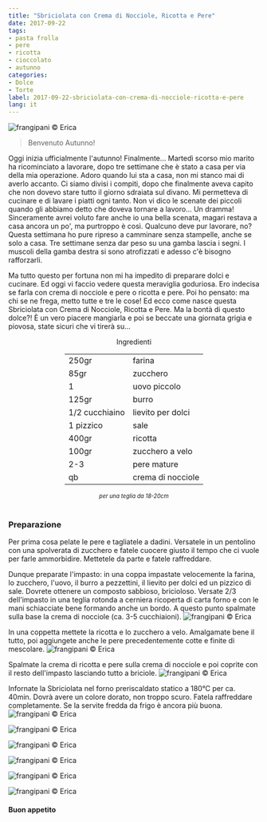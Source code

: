 ```yaml
---
title: "Sbriciolata con Crema di Nocciole, Ricotta e Pere"
date: 2017-09-22
tags:
- pasta frolla
- pere
- ricotta
- cioccolato
- autunno
categories:
- Dolce
- Torte
label: 2017-09-22-sbriciolata-con-crema-di-nocciole-ricotta-e-pere
lang: it 
---
```

![](../2017-09-22-sbriciolata-con-crema-di-nocciole-ricotta-e-pere/header.jpg "frangipani © Erica")

> Benvenuto Autunno!

Oggi inizia ufficialmente l'autunno! Finalmente... Martedì scorso mio marito ha ricominciato a lavorare, dopo tre settimane che è stato a casa per via della mia operazione. Adoro quando lui sta a casa, non mi stanco mai di averlo accanto. Ci siamo divisi i compiti, dopo che finalmente aveva capito che non dovevo stare tutto il giorno sdraiata sul divano. Mi permetteva di cucinare e di lavare i piatti ogni tanto. Non vi dico le scenate dei piccoli quando gli abbiamo detto che doveva tornare a lavoro... Un dramma! Sinceramente avrei voluto fare anche io una bella scenata, magari restava a casa ancora un po', ma purtroppo è così. Qualcuno deve pur lavorare, no? Questa settimana ho pure ripreso a camminare senza stampelle, anche se solo a casa. Tre settimane senza dar peso su una gamba lascia i segni. I muscoli della gamba destra si sono atrofizzati e adesso c'è bisogno rafforzarli. 

Ma tutto questo per fortuna non mi ha impedito di preparare dolci e cucinare. Ed oggi vi faccio vedere questa meraviglia goduriosa. Ero indecisa se farla con crema di nocciole e pere o ricotta e pere. Poi ho pensato: ma chi se ne frega, metto tutte e tre le cose! Ed ecco come nasce questa Sbriciolata con Crema di Nocciole, Ricotta e Pere. Ma la bontà di questo dolce?! È un vero piacere mangiarla e poi se beccate una giornata grigia e piovosa, state sicuri che vi tirerà su...

<div id="wrapper" style="text-align: center">
  <div id="yourdiv" style="display: inline-block;">
    <div class="ingredients">
      <div class="ingredients-title">Ingredienti</div>
      <table>
        <tbody>
          </tr>
          <tr>
            <td>250gr</td>
            <td>farina</td>
          </tr>
          <tr>
            <td>85gr</td>
            <td>zucchero</td>
          </tr>
          <tr>
            <td>1</td>
            <td>uovo piccolo</td>
          </tr>
          <tr>
            <td>125gr</td>
            <td>burro</td>
          </tr>
          <tr>
            <td>1/2 cucchiaino</td>
            <td>lievito per dolci</td>
          </tr>
          <tr>
            <td>1 pizzico</td>
            <td>sale</td>
          </tr>
          <tr>
            <td>400gr</td>
            <td>ricotta</td>
           </tr>
          <tr>
            <td>100gr</td>
            <td>zucchero a velo</td>
          </tr>
          <tr>
            <td>2-3</td>
            <td>pere mature</td>
          </tr>
          <tr>
            <td>qb</td>
            <td>crema di nocciole</td>
          </tr>
        </tbody>
      </table>
      <i class="pull-right" style="font-size: 80%;">per una teglia da 18-20cm</i>
      <br></br>
    </div>
  </div>
</div>


<h3>
  <font color="grey">
    <i class="fa-solid fa-gears"></i>
  </font> Preparazione
</h3>

Per prima cosa pelate le pere e tagliatele a dadini. Versatele in un pentolino con una spolverata di zucchero e fatele cuocere giusto il tempo che ci vuole per farle ammorbidire. Mettetele da parte e fatele raffreddare. 

Dunque preparate l'impasto: in una coppa impastate velocemente la farina, lo zucchero, l'uovo, il burro a pezzettini, il lievito per dolci ed un pizzico di sale. Dovrete ottenere un composto sabbioso, bricioloso. Versate 2/3 dell'impasto in una teglia rotonda a cerniera ricoperta di carta forno e con le mani schiacciate bene formando anche un bordo. A questo punto spalmate sulla base la crema di nocciole (ca. 3-5 cucchiaioni).
![](../2017-09-22-sbriciolata-con-crema-di-nocciole-ricotta-e-pere/cremanocciole.jpg "frangipani © Erica")

In una coppetta mettete la ricotta e lo zucchero a velo. Amalgamate bene il tutto, poi aggiungete anche le pere precedentemente cotte e finite di mescolare.
![](../2017-09-22-sbriciolata-con-crema-di-nocciole-ricotta-e-pere/ricottaepere.jpg "frangipani © Erica")

Spalmate la crema di ricotta e pere sulla crema di nocciole e poi coprite con il resto dell'impasto lasciando tutto a briciole.
![](../2017-09-22-sbriciolata-con-crema-di-nocciole-ricotta-e-pere/teglia.jpg "frangipani © Erica")

Infornate la Sbriciolata nel forno preriscaldato statico a 180°C per ca. 40min. Dovrà avere un colore dorato, non troppo scuro. Fatela raffreddare completamente. Se la servite fredda da frigo è ancora più buona.
![](../2017-09-22-sbriciolata-con-crema-di-nocciole-ricotta-e-pere/risultato1.jpg "frangipani © Erica")

![](../2017-09-22-sbriciolata-con-crema-di-nocciole-ricotta-e-pere/risultato2.jpg "frangipani © Erica")

![](../2017-09-22-sbriciolata-con-crema-di-nocciole-ricotta-e-pere/risultato3.jpg "frangipani © Erica")

![](../2017-09-22-sbriciolata-con-crema-di-nocciole-ricotta-e-pere/risultato4.jpg "frangipani © Erica")

![](../2017-09-22-sbriciolata-con-crema-di-nocciole-ricotta-e-pere/risultato5.jpg "frangipani © Erica")

![](../2017-09-22-sbriciolata-con-crema-di-nocciole-ricotta-e-pere/risultato6.jpg "frangipani © Erica")

<h4>Buon appetito
  <font color="red">
    <i class="fa-regular fa-face-smile"></i>
  </font>
</h4>